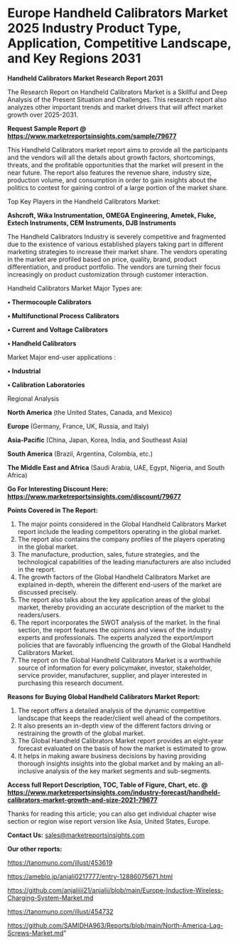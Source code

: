 # Europe Handheld Calibrators Market 2025 Industry Product Type, Application, Competitive Landscape, and Key Regions 2031

<strong>Handheld Calibrators Market Research Report 2031</strong>

The Research Report on Handheld Calibrators Market is a Skillful and Deep Analysis of the Present Situation and Challenges. This research report also analyzes other important trends and market drivers that will affect market growth over 2025-2031.

<strong>Request Sample Report @ <a href=https://www.marketreportsinsights.com/sample/79677>https://www.marketreportsinsights.com/sample/79677</a></strong>

This Handheld Calibrators market report aims to provide all the participants and the vendors will all the details about growth factors, shortcomings, threats, and the profitable opportunities that the market will present in the near future. The report also features the revenue share, industry size, production volume, and consumption in order to gain insights about the politics to contest for gaining control of a large portion of the market share.

Top Key Players in the Handheld Calibrators Market:

<strong>Ashcroft, Wika Instrumentation, OMEGA Engineering, Ametek, Fluke, Extech Instruments, CEM Instruments, DJB Instruments</strong>

The Handheld Calibrators Industry is severely competitive and fragmented due to the existence of various established players taking part in different marketing strategies to increase their market share. The vendors operating in the market are profiled based on price, quality, brand, product differentiation, and product portfolio. The vendors are turning their focus increasingly on product customization through customer interaction.

Handheld Calibrators Market Major Types are:

<strong>• Thermocouple Calibrators

• Multifunctional Process Calibrators

• Current and Voltage Calibrators

• Handheld Calibrators</strong>

Market Major end-user applications :

<strong>• Industrial

• Calibration Laboratories</strong>

Regional Analysis

</u><strong><b>North America</b></strong> (the United States, Canada, and Mexico)

<strong><b>Europe </b></strong>(Germany, France, UK, Russia, and Italy)

<strong><b>Asia-Pacific</b></strong> (China, Japan, Korea, India, and Southeast Asia)

<strong><b>South America</b></strong> (Brazil, Argentina, Colombia, etc.)

<strong><b>The Middle East and Africa</b></strong> (Saudi Arabia, UAE, Egypt, Nigeria, and South Africa)

<strong>Go For Interesting Discount Here: <a href=https://www.marketreportsinsights.com/discount/79677>https://www.marketreportsinsights.com/discount/79677</a></strong>

<strong>Points Covered in The Report:</strong>
<ol>
  <li>The major points considered in the Global Handheld Calibrators Market report include the leading competitors operating in the global market.</li>
  <li>The report also contains the company profiles of the players operating in the global market.</li>
  <li>The manufacture, production, sales, future strategies, and the technological capabilities of the leading manufacturers are also included in the report.</li>
  <li>The growth factors of the Global Handheld Calibrators Market are explained in-depth, wherein the different end-users of the market are discussed precisely.</li>
  <li>The report also talks about the key application areas of the global market, thereby providing an accurate description of the market to the readers/users.</li>
  <li>The report incorporates the SWOT analysis of the market. In the final section, the report features the opinions and views of the industry experts and professionals. The experts analyzed the export/import policies that are favorably influencing the growth of the Global Handheld Calibrators Market.</li>
  <li>The report on the Global Handheld Calibrators Market is a worthwhile source of information for every policymaker, investor, stakeholder, service provider, manufacturer, supplier, and player interested in purchasing this research document.</li>
</ol>
<strong>Reasons for Buying Global Handheld Calibrators Market Report:</strong>

<ol>
  <li>The report offers a detailed analysis of the dynamic competitive landscape that keeps the reader/client well ahead of the competitors.</li>
  <li>It also presents an in-depth view of the different factors driving or restraining the growth of the global market.</li>
  <li>The Global Handheld Calibrators Market report provides an eight-year forecast evaluated on the basis of how the market is estimated to grow.</li>
  <li>It helps in making aware business decisions by having providing thorough insights insights into the global market and by making an all-inclusive analysis of the key market segments and sub-segments.</li>
</ol>
<strong>Access full Report Description, TOC, Table of Figure, Chart, etc. @ <a href=https://www.marketreportsinsights.com/industry-forecast/handheld-calibrators-market-growth-and-size-2021-79677>https://www.marketreportsinsights.com/industry-forecast/handheld-calibrators-market-growth-and-size-2021-79677</a></strong>


Thanks for reading this article; you can also get individual chapter wise section or region wise report version like Asia, United States, Europe.

<strong>Contact Us:</strong>
sales@marketreportsinsights.com

<strong>Our other reports:</strong>

<a href=https://tanomuno.com/illust/453619>https://tanomuno.com/illust/453619</a>

<a href=https://ameblo.jp/anjali0217777/entry-12886075671.html>https://ameblo.jp/anjali0217777/entry-12886075671.html</a>

<a href=https://github.com/anjaliiii21/anjalii/blob/main/Europe-Inductive-Wireless-Charging-System-Market.md>https://github.com/anjaliiii21/anjalii/blob/main/Europe-Inductive-Wireless-Charging-System-Market.md</a>

<a href=https://tanomuno.com/illust/454732>https://tanomuno.com/illust/454732</a>

<a href=https://github.com/SAMIDHA963/Reports/blob/main/North-America-Lag-Screws-Market.md>https://github.com/SAMIDHA963/Reports/blob/main/North-America-Lag-Screws-Market.md</a>"
